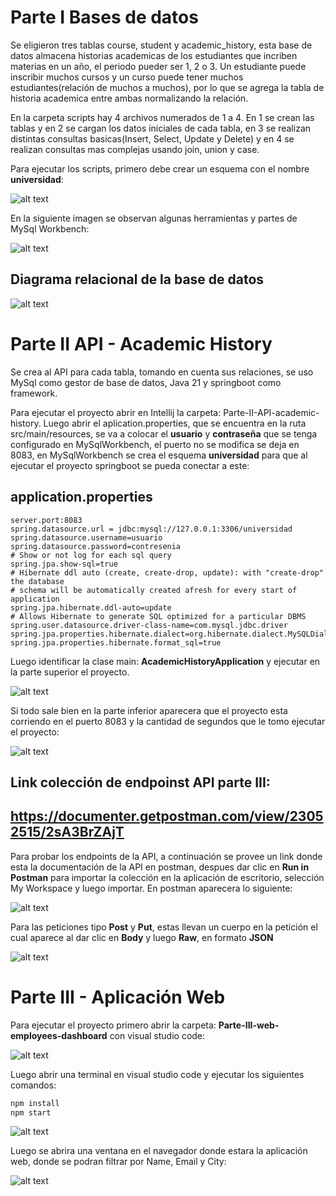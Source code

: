 # Parte I Bases de datos

Se eligieron tres tablas course, student y academic_history, esta base de datos almacena historias academicas de los estudiantes que incriben materias en un año, el periodo pueder ser 1, 2 o 3. Un estudiante puede inscribir muchos cursos y un curso puede tener muchos estudiantes(relación de muchos a muchos), por lo que se agrega la tabla de historia academica entre ambas normalizando la relación.

En la carpeta scripts hay 4 archivos numerados de 1 a 4. En 1 se crean las tablas y en 2 se cargan los datos iniciales de cada tabla, en 3 se realizan distintas consultas basicas(Insert, Select, Update y Delete) y en 4 se realizan consultas mas complejas usando join, union y case.

Para ejecutar los scripts, primero debe crear un esquema con el nombre **universidad**:

![alt text](./Parte-I-Bases-de-datos/esquema-universidad.png)

En la siguiente imagen se observan algunas herramientas y partes de MySql Workbench:

![alt text](./Parte-I-Bases-de-datos/mysql-workbench.png)

## Diagrama relacional de la base de datos

![alt text](./Parte-I-Bases-de-datos/diagrama-base-datos.png)

# Parte II API - Academic History

Se crea al API para cada tabla, tomando en cuenta sus relaciones, se uso MySql como gestor de base de datos, Java 21 y springboot como framework.

Para ejecutar el proyecto abrir en Intellij la carpeta: Parte-II-API-academic-history. Luego abrir el aplication.properties, que se encuentra en la ruta src/main/resources, se va a colocar el **usuario** y **contraseña** que se tenga configurado en MySqlWorkbench, el puerto no se modifica se deja en 8083, en MySqlWorkbench se crea el esquema **universidad** para que al ejecutar el proyecto springboot se pueda conectar a este:

## application.properties

```
server.port:8083
spring.datasource.url = jdbc:mysql://127.0.0.1:3306/universidad
spring.datasource.username=usuario
spring.datasource.password=contresenia
# Show or not log for each sql query
spring.jpa.show-sql=true
# Hibernate ddl auto (create, create-drop, update): with "create-drop" the database
# schema will be automatically created afresh for every start of application
spring.jpa.hibernate.ddl-auto=update
# Allows Hibernate to generate SQL optimized for a particular DBMS
spring.user.datasource.driver-class-name=com.mysql.jdbc.driver
spring.jpa.properties.hibernate.dialect=org.hibernate.dialect.MySQLDialect
spring.jpa.properties.hibernate.format_sql=true
```

Luego identificar la clase main: **AcademicHistoryApplication** y ejecutar en la parte superior el proyecto.

![alt text](./Parte-I-Bases-de-datos/intellij.png)

Si todo sale bien en la parte inferior aparecera que el proyecto esta corriendo en el puerto 8083 y la cantidad de segundos que le tomo ejecutar el proyecto:

![alt text](./Parte-I-Bases-de-datos/running.png)

## Link colección de endpoinst API parte III: 
## https://documenter.getpostman.com/view/23052515/2sA3BrZAjT

Para probar los endpoints de la API, a continuación se provee un link donde esta la documentación de la API en postman, despues dar clic en **Run in Postman** para importar la colección en la aplicación de escritorio, selección My Workspace y luego importar. En postman aparecera lo siguiente:

![alt text](./Parte-I-Bases-de-datos/postman.png)

Para las peticiones tipo **Post** y **Put**, estas llevan un cuerpo en la petición el cual aparece al dar clic en **Body** y luego **Raw**, en formato **JSON**

![alt text](./Parte-I-Bases-de-datos/body.png)

# Parte III - Aplicación Web

Para ejecutar el proyecto primero abrir la carpeta: **Parte-III-web-employees-dashboard** con visual studio code:

![alt text](./Parte-I-Bases-de-datos/dashboard-react.png)

Luego abrir una terminal en visual studio code y ejecutar los siguientes comandos:

```bash
npm install
npm start
```

![alt text](./Parte-I-Bases-de-datos/comandos-terminal.png)

Luego se abrira una ventana en el navegador donde estara la aplicación web, donde se podran filtrar por Name, Email y City:

![alt text](./Parte-I-Bases-de-datos/app-react.png)
